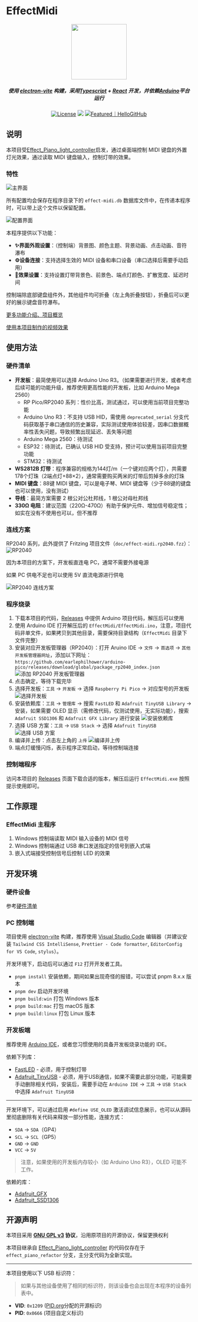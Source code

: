 # EffectMidi

<p align="center"><img src="./resources/EffectMidi_1024.png" width="150px"/></p

<em><h5 align="center">使用 <a href="https://electron-vite.org/">electron-vite</a> 构建，采用<a href="https://www.typescriptlang.org/">Typescript</a> + <a href="https://react.dev/">React</a> 开发，并依赖<a href="https://www.arduino.cc/">Arduino</a>平台运行</h5></em>


<div align="center">
  <a href="https://github.com/ChiruMori/EffectMidi/blob/master/LICENSE"><img src="https://img.shields.io/github/license/ChiruMori/EffectMidi?style=flat-square&logo=github" alt="License"></a>
  <a href="https://github.com/ChiruMori/EffectMidi/tags"><img src="https://img.shields.io/github/downloads/ChiruMori/EffectMidi/total
"/></a>
<a href="https://hellogithub.com/repository/3c563d54a4aa4512bb64a1b0b28c362b" target="_blank"><img src="https://abroad.hellogithub.com/v1/widgets/recommend.svg?rid=3c563d54a4aa4512bb64a1b0b28c362b&claim_uid=NyZTYxnBd92biCK&theme=small" alt="Featured｜HelloGitHub"/></a>
</div>

## 说明

本项目受[Effect_Piano_light_controller](https://github.com/esun-z/Effect_Piano_light_controller)启发，通过桌面端控制 MIDI 键盘的外置灯光效果，通过读取 MIDI 键盘输入，控制灯带的效果。

### 特性

![主界面](./doc/main.jpg)

所有配置均会保存在程序目录下的 `effect-midi.db` 数据库文件中，在传递本程序时，可以带上这个文件以保留配置。

![配置界面](./doc/effect.jpg)

本程序提供以下功能：

+ **✨界面外观设置**：（控制端）背景图、颜色主题、背景动画、点击动画、音符瀑布
+ **⚙️设备连接**：支持选择生效的 MIDI 设备和串口设备（串口选择后需要手动启用）
+ **🌈效果设置**：支持设置灯带背景色、前景色、端点灯颜色、扩散宽度、延迟时间

控制端除底部键盘组件外，其他组件均可折叠（左上角折叠按钮），折叠后可以更好的展示键盘音符瀑布。

[更多功能介绍、项目概览](https://mori.plus/archives/effect-midi-01)

[使用本项目制作的视频效果](https://www.bilibili.com/video/BV1D4ZFYqEaF/?share_source=copy_web&vd_source=a5261a3226919a8b0f0b47bb707e4e71)

## 使用方法

### 硬件清单

- **开发板**：最简使用可以选择 Arduino Uno R3。（如果需要进行开发，或者考虑后续可能的功能升级，推荐使用更高性能的开发板，比如 Arduino Mega 2560）
  - RP Pico/RP2040 系列：性价比高，测试通过，可以使用当前项目完整功能
  - Arduino Uno R3：不支持 USB HID，需使用 `deprecated_serial` 分支代码获取基于串口通信的历史兼容，实际测试使用体验较差，因串口数据概率性丢失问题，导致频繁出现延迟、丢失等问题
  - Arduino Mega 2560：待测试
  - ESP32：待测试，已确认 USB HID 受支持，预计可以使用当前项目完整功能
  - STM32：待测试
- **WS2812B 灯带**：程序兼容的规格为144灯/m（一个键对应两个灯），共需要178个灯珠（2端点灯+88×2），通常需要购买两米的灯带后剪掉多余的灯珠
- **MIDI 键盘**：88键 MIDI 键盘，可以是电子琴、MIDI 键盘等（少于88键的键盘也可以使用，没有测试）
- **导线**：最简方案需要 2 根公对公杜邦线，1 根公对母杜邦线
- **330Ω 电阻**：建议范围（220Ω-470Ω）有助于保护元件、增加信号稳定性；如实在没有不使用也可以，但不推荐

### 连线方案

RP2040 系列，此外提供了 Fritzing 项目文件（`doc/effect-midi.rp2040.fzz`）：
![RP2040](./doc/effect-midi.fzz.jpg)

因为本项目的方案下，开发板直连电 PC，通常不需要外接电源

如果 PC 供电不足也可以使用 5V 直流电源进行供电

![RP2040 连线方案](./doc/line_rp2040.jpg)

### 程序烧录

1. 下载本项目的代码，[Releases](https://github.com/ChiruMori/EffectMidi/releases) 中提供 Arduino 项目代码，解压后可以使用
2. 使用 Arduino IDE 打开解压后的 `EffectMidi/EffectMidi.ino`，注意，项目代码非单文件，如果拷贝到其他目录，需要保持目录结构（`EffectMidi` 目录下文件完整）
3. 安装对应开发板管理器（RP2040）：打开 Aruino IDE -> `文件` -> `首选项` -> `其他开发板管理器网址`，添加以下网址：`https://github.com/earlephilhower/arduino-pico/releases/download/global/package_rp2040_index.json`
   ![添加 RP2040 开发板管理器](./doc/tutorial01.png)
4. 点击确定，等待下载完毕
5. 选择开发板：`工具` -> `开发板` -> 选择 `Raspberry Pi Pico` -> 对应型号的开发板
   ![选择开发板](./doc/tutorial02.png)
6. 安装依赖库：`工具` -> `管理库` -> 搜索 `FastLED` 和 `Adafruit TinyUSB Library` -> 安装，如果需要 OLED 显示（需修改代码，仅测试使用，无实际功能），搜索 `Adafruit SSD1306` 和 `Adafruit GFX Library` 进行安装
   ![安装依赖库](./doc/tutorial03.png)
7. 选择 USB 方案：`工具` -> `USB Stack` -> 选择 `Adafruit TinyUSB`
   ![选择 USB 方案](./doc/tutorial04.png)
8. 编译并上传：点击左上角的 `上传`
  ![编译并上传](./doc/tutorial05.png)
9.  端点灯缓慢闪烁，表示程序正常启动，等待控制端连接

### 控制端程序

访问本项目的 [Releases](https://github.com/ChiruMori/EffectMidi/releases) 页面下载合适的版本，解压后运行 `EffectMidi.exe` 按照提示使用即可。

## 工作原理

### EffectMidi 主程序

1. Windows 控制端读取 MIDI 输入设备的 MIDI 信号
2. Windows 控制端通过 USB 串口发送指定的信号到嵌入式端
3. 嵌入式端接受控制信号后控制 LED 的效果

## 开发环境

### 硬件设备

参考[硬件清单](#硬件清单)

### PC 控制端

项目使用 [electron-vite](https://electron-vite.org/config/) 构建，推荐使用 [Visual Studio Code](https://code.visualstudio.com/) 编辑器（并建议安装 `Tailwind CSS IntelliSense`, `Prettier - Code formatter`, `EditorConfig for VS Code`, `stylus`）。

开发环境下，启动后可以通过 `F12` 打开开发者工具。

- `pnpm install` 安装依赖，期间如果出现奇怪的报错，可以尝试 pnpm 8.x.x 版本
- `pnpm dev` 启动开发环境
- `pnpm build:win` 打包 Windows 版本
- `pnpm build:mac` 打包 macOS 版本
- `pnpm build:linux` 打包 Linux 版本

### 开发板端

推荐使用 [Arduino IDE](https://www.arduino.cc/en/software)，或者您习惯使用的具备开发板烧录功能的 IDE。

依赖下列库：

- [FastLED](https://fastled.io/) - 必须，用于控制灯带
- [Adafruit_TinyUSB](https://github.com/adafruit/Adafruit_TinyUSB_Arduino) - 必须，用于USB通信，如果不需要此部分功能，可能需要手动删除相关代码，安装后，需要手动在 `Arduino IDE` -> `工具` -> `USB Stack` 中选择 `Adafruit TinyUSB`

- - -

开发环境下，可以通过启用 `#define USE_OLED` 激活调试信息展示，也可以从源码里彻底删除有关代码来释放一部分性能，连接方式：

+ `SDA` -> `SDA`（GP4）
+ `SCL` -> `SCL`（GP5）
+ `GND` -> `GND`
+ `VCC` -> `5V`

> 注意，如果使用的开发板内存较小（如 Arduino Uno R3），OLED 可能不工作。

依赖的库：

- [Adafruit_GFX](https://github.com/adafruit/Adafruit-GFX-Library)
- [Adafruit_SSD1306](https://github.com/adafruit/Adafruit_SSD1306)

## 开源声明

本项目采用 **[GNU GPL v3](LICENSE) 协议**，沿用原项目的开源协议，保留更换权利

本项目继承自 [Effect_Piano_light_controller](https://github.com/esun-z/Effect_Piano_light_controller) 的代码仅存在于 `effect_piano_refactor` 分支，主分支代码为全新实现。

- - -

本项目使用以下 USB 标识符：

> 如果与其他设备使用了相同的标识符，则该设备也会出现在本程序的设备列表中。

- **VID**: `0x1209` ([PID.org](https://pid.codes/1209/)分配的开源标识)
- **PID**: `0x0666` (项目自定义标识)
